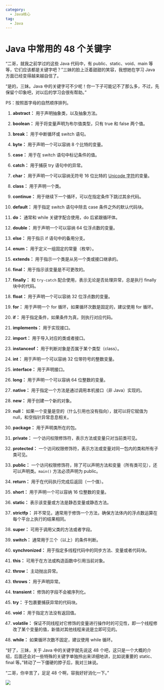 ```yaml
---
category:
  - Java核心
tag:
  - Java
---
```


# Java 中常用的 48 个关键字

“二哥，就我之前学过的这些 Java 代码中，有 public、static、void、main 等等，它们应该都是关键字吧？”三妹的脸上泛着甜甜的笑容，我想她在学习 Java 方面已经变得越来越自信了。

“是的，三妹。Java 中的关键字可不少呢！你一下子可能记不了那么多，不过，先保留个印象吧，对以后的学习会很有帮助。”

PS：按照首字母的自然顺序排列。

1.  **abstract：** 用于声明抽象类，以及抽象方法。

2.  **boolean：** 用于将变量声明为布尔值类型，只有 true 和 false 两个值。

3.  **break：** 用于中断循环或 switch 语句。

4.  **byte：** 用于声明一个可以容纳 8 个比特的变量。

5.  **case：** 用于在 switch 语句中标记条件的值。

6.  **catch：** 用于捕获 try 语句中的异常。

7.  **char：** 用于声明一个可以容纳无符号 16 位比特的 [Unicode 字符](https://mp.weixin.qq.com/s/pNQjlXOivIgO3pbYc0GnpA)的变量。

8.  **class：** 用于声明一个类。

9.  **continue：** 用于继续下一个循环，可以在指定条件下跳过其余代码。

10. **default：** 用于指定 switch 语句中除去 case 条件之外的默认代码块。

11. **do：** 通常和 while 关键字配合使用，do 后紧跟循环体。

12. **double：** 用于声明一个可以容纳 64 位浮点数的变量。

13. **else：** 用于指示 if 语句中的备用分支。

14. **enum：** 用于定义一组固定的常量（枚举）。

15. **extends：** 用于指示一个类是从另一个类或接口继承的。

16. **final：** 用于指示该变量是不可更改的。

17. **finally：** 和 `try-catch` 配合使用，表示无论是否处理异常，总是执行 finally 块中的代码。

18. **float：** 用于声明一个可以容纳 32 位浮点数的变量。

19. **for：** 用于声明一个 for 循环，如果循环次数是固定的，建议使用 for 循环。

20. **if：** 用于指定条件，如果条件为真，则执行对应代码。

21. **implements：** 用于实现接口。

22. **import：** 用于导入对应的类或者接口。

23. **instanceof：** 用于判断对象是否属于某个类型（class）。

24. **int：** 用于声明一个可以容纳 32 位带符号的整数变量。

25. **interface：** 用于声明接口。

26. **long：** 用于声明一个可以容纳 64 位整数的变量。

27. **native：** 用于指定一个方法是通过调用本机接口（非 Java）实现的。

28. **new：** 用于创建一个新的对象。

29. **null：** 如果一个变量是空的（什么引用也没有指向），就可以将它赋值为 null，和空指针异常息息相关。

30. **package：** 用于声明类所在的包。

31. **private：** 一个访问权限修饰符，表示方法或变量只对当前类可见。

32. **protected：** 一个访问权限修饰符，表示方法或变量对同一包内的类和所有子类可见。

33. **public：** 一个访问权限修饰符，除了可以声明方法和变量（所有类可见），还可以声明类。`main()` 方法必须声明为 public。

34. **return：** 用于在代码执行完成后返回（一个值）。

35. **short：** 用于声明一个可以容纳 16 位整数的变量。

36. **static：** 表示该变量或方法是静态变量或静态方法。

37. **strictfp：** 并不常见，通常用于修饰一个方法，确保方法体内的浮点数运算在每个平台上执行的结果相同。

38. **super：** 可用于调用父类的方法或者字段。

39. **switch：** 通常用于三个（以上）的条件判断。

40. **synchronized：** 用于指定多线程代码中的同步方法、变量或者代码块。

41. **this：** 可用于在方法或构造函数中引用当前对象。

42. **throw：** 主动抛出异常。

43. **throws：** 用于声明异常。

44. **transient：** 修饰的字段不会被序列化。

45. **try：** 于包裹要捕获异常的代码块。

46. **void：** 用于指定方法没有返回值。

47. **volatile：** 保证不同线程对它修饰的变量进行操作时的可见性，即一个线程修改了某个变量的值，新值对其他线程来说是立即可见的。

48. **while：** 如果循环次数不固定，建议使用 while 循环。

“好了，三妹，关于 Java 中的关键字就先说这 48 个吧，这只是一个大概的介绍，后面还会对一些特殊的关键字单独拎出来详细地讲，比如说重要的 static、final 等。”转动了一下僵硬的脖子后，我对三妹说。

“二哥，你辛苦了，足足 48 个啊，容我好好消化一下。”

![](http://cdn.tobebetterjavaer.com/tobebetterjavaer/images/xingbiaogongzhonghao.png)
